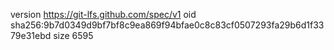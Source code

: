 version https://git-lfs.github.com/spec/v1
oid sha256:9b7d0349d9bf7bf8c9ea869f94bfae0c8c83cf0507293fa29b6d1f3379e31ebd
size 6595

